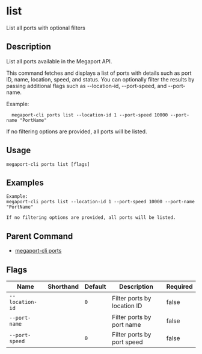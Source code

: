# list

List all ports with optional filters

## Description

List all ports available in the Megaport API.

This command fetches and displays a list of ports with details such as
port ID, name, location, speed, and status. You can optionally filter the results 
by passing additional flags such as --location-id, --port-speed, and --port-name.

Example:
```
  megaport-cli ports list --location-id 1 --port-speed 10000 --port-name "PortName"

```

If no filtering options are provided, all ports will be listed.



## Usage

```
megaport-cli ports list [flags]
```

## Examples

```
Example:
megaport-cli ports list --location-id 1 --port-speed 10000 --port-name "PortName"

If no filtering options are provided, all ports will be listed.
```

## Parent Command

* [megaport-cli ports](megaport-cli_ports.md)




## Flags

| Name | Shorthand | Default | Description | Required |
|------|-----------|---------|-------------|----------|
| `--location-id` |  | `0` | Filter ports by location ID | false |
| `--port-name` |  |  | Filter ports by port name | false |
| `--port-speed` |  | `0` | Filter ports by port speed | false |



